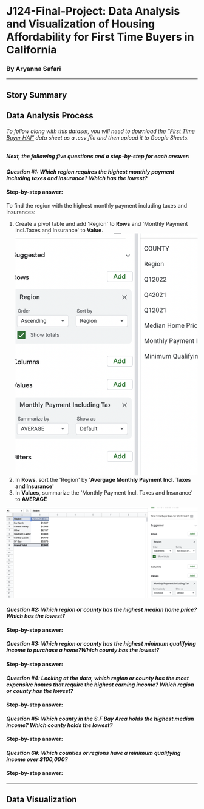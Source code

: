 # J124-Final-Project: Data Analysis and Visualization of Housing Affordability for First Time Buyers in California 
### By Aryanna Safari 
-------------------------------------------------------------------------------------------------------------------
## Story Summary







## Data Analysis Process 

###### To follow along with this dataset, you will need to download the [“First Time Buyer HAI”](https://car.sharefile.com/share/view/s92eba5817d7345419f8433254737f789) data sheet as a .csv file and then upload it to Google Sheets. 
##### _Next, the following five questions and a step-by-step for each answer:_

#### _Question #1: Which region requires the highest monthly payment including taxes and insurance? Which has the lowest?_
#### Step-by-step answer:

To find the region with the highest monthly payment including taxes and insurances:
  1. Create a pivot table and add 'Region' to **Rows** and 'Monthly Payment Incl.Taxes and Insurance' to **Value**.
  ![Q1 Pivot table](https://github.com/asafari22/J124-Final-Project-/blob/ecce057453521acf98f5bb945edee188555ba074/Q1%20Screen%20shot%20pivot%20table%20.png) 
 2. In **Rows**, sort the 'Region' by **'Avergage Monthly Payment Incl. Taxes and Insurance'** 
 3. In **Values**, summarize the 'Monthly Payment Incl. Taxes and Insurance' to **AVERAGE** 
 
 ![Q1 Pivot table B](https://github.com/asafari22/J124-Final-Project-/blob/fb43308d9cb452383a96c5ae4fdeb60ce5bf9aa3/Q1%20-%20Pivot%20table%20B%20.png)
 
 
  





#### _Question #2: Which region or county has the highest median home price? Which has the lowest?_
#### Step-by-step answer:






#### _Question #3: Which region or county has the highest minimum qualifying income to purchase a home?Which county has the lowest?_
#### Step-by-step answer:





#### _Question #4: Looking at the data, which region or county has the most expensive homes that require the highest earning income? Which region or county has the lowest?_
#### Step-by-step answer:




#### _Question #5: Which county in the S.F Bay Area holds the highest median income? Which county holds the lowest?_
#### Step-by-step answer:




#### _Question 6#: Which counties or regions have a minimum qualifying income over $100,000?_
#### Step-by-step answer:
















---------------------------------------------------------------------------------------------------------------------------------------










## Data Visualization 






